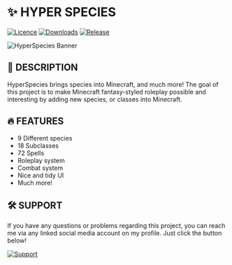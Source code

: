 # ✨ HYPER SPECIES

[![Licence](https://img.shields.io/github/license/IanToujou/Hyper-Species?label=License&style=for-the-badge)](https://github.com/IanToujou/Hyper-Species/releases/tag/latest)
[![Downloads](https://img.shields.io/github/downloads/IanToujou/Hyper-Species/total?color=valid&label=Downloads&style=for-the-badge)](https://github.com/IanToujou/Hyper-Species/releases/tag/latest)
[![Release](https://img.shields.io/github/v/release/IanToujou/Hyper-Species?label=Release&style=for-the-badge)](https://github.com/IanToujou/Hyper-Species/releases/latest)

![HyperSpecies Banner](https://user-images.githubusercontent.com/44029196/235544090-6650dc90-c300-4cf0-9043-606b892478cc.jpg)

## 📝 DESCRIPTION

HyperSpecies brings species into Minecraft, and much more! The goal of this project is to make Minecraft fantasy-styled roleplay possible and interesting by adding new species, or classes into Minecraft.

## 🔥 FEATURES

* 9 Different species
* 18 Subclasses
* 72 Spells
* Roleplay system
* Combat system
* Nice and tidy UI
* Much more!

## 🛠️ SUPPORT

If you have any questions or problems regarding this project, you can reach me via any linked social media account on my profile. Just click the button below!

[![Support](https://img.shields.io/badge/-Support-teal?style=for-the-badge&logo=github)](https://github.com/IanToujou)
